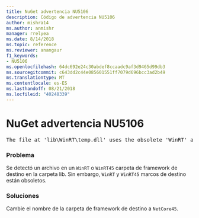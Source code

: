 ```yaml
---
title: NuGet advertencia NU5106
description: Código de advertencia NU5106
author: mishra14
ms.author: anmishr
manager: rrelyea
ms.date: 8/14/2018
ms.topic: reference
ms.reviewer: anangaur
f1_keywords:
- NU5106
ms.openlocfilehash: 64dc692e24c30abdef8ccaadc9af3d9465d99db3
ms.sourcegitcommit: c643dd2c44e085601551ff7079d696bcc3ad2b49
ms.translationtype: MT
ms.contentlocale: es-ES
ms.lasthandoff: 08/21/2018
ms.locfileid: "40248339"
---
```

# <a name="nuget-warning-nu5106"></a>NuGet advertencia NU5106
<pre>The file at 'lib\WinRT\temp.dll' uses the obsolete 'WinRT' as the framework folder. Replace 'WinRT' or 'WinRT45' with 'NetCore45'.</pre>

### <a name="issue"></a>Problema

Se detectó un archivo en un `WinRT` o `WinRT45` carpeta de framework de destino en la carpeta lib. Sin embargo, `WinRT` y `WinRT45` marcos de destino están obsoletos.


### <a name="solution"></a>Soluciones

Cambie el nombre de la carpeta de framework de destino a `NetCore45`.


